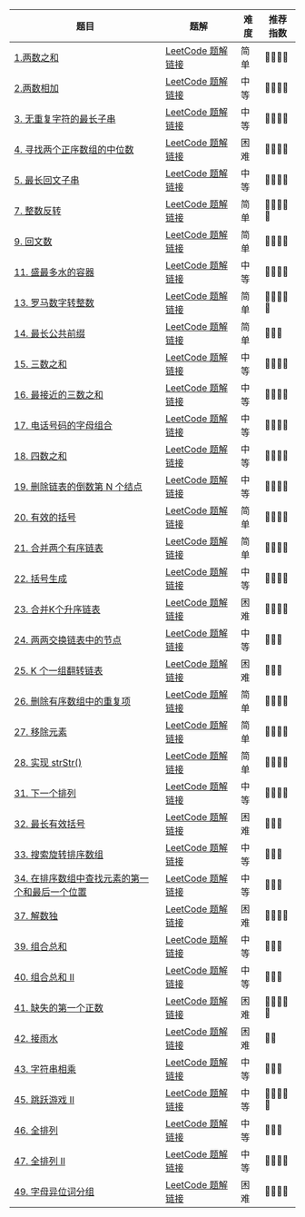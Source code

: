 | 题目                                                                                                                 | 题解                                                                                                                                                                                                                                         | 难度  | 推荐指数       |
| ------------------------------------------------------------------------------------------------------------------ | ------------------------------------------------------------------------------------------------------------------------------------------------------------------------------------------------------------------------------------------ | --- | ---------- |
| [1.两数之和](https://leetcode.cn/problems/two-sum/)                                                                    | [LeetCode 题解链接](https://github.com/hello-hahha/LeetCode-/blob/main/LeetCode/1-10/1.%20%E4%B8%A4%E6%95%B0%E4%B9%8B%E5%92%8C%EF%BC%88%E7%AE%80%E5%8D%95%EF%BC%89.md)                                                                         | 简单  | 🤩🤩🤩🤩   |
| [2.两数相加](https://leetcode.cn/problems/add-two-numbers/)                                                            | [LeetCode 题解链接](https://github.com/hello-hahha/LeetCode-/blob/main/LeetCode/1-10/2.%20%E4%B8%A4%E6%95%B0%E7%9B%B8%E5%8A%A0%EF%BC%88%E4%B8%AD%E7%AD%89%EF%BC%89.md)                                                                         | 中等  | 🤩🤩🤩🤩   |
| [3. 无重复字符的最长子串](https://leetcode.cn/problems/longest-substring-without-repeating-characters/)                      | [LeetCode 题解链接](https://github.com/hello-hahha/LeetCode-/blob/main/LeetCode/1-10/3.%20%E6%97%A0%E9%87%8D%E5%A4%8D%E5%AD%97%E7%AC%A6%E7%9A%84%E6%9C%80%E9%95%BF%E5%AD%90%E4%B8%B2%EF%BC%88%E4%B8%AD%E7%AD%89%EF%BC%89.md)                   | 中等  | 🤩🤩🤩🤩   |
| [4. 寻找两个正序数组的中位数](https://leetcode.cn/problems/median-of-two-sorted-arrays/)                                       | [LeetCode 题解链接](https://github.com/hello-hahha/LeetCode-/blob/main/LeetCode/1-10/4.%20%E5%AF%BB%E6%89%BE%E4%B8%A4%E4%B8%AA%E6%AD%A3%E5%BA%8F%E6%95%B0%E7%BB%84%E7%9A%84%E4%B8%AD%E4%BD%8D%E6%95%B0%EF%BC%88%E5%9B%B0%E9%9A%BE%EF%BC%89.md) | 困难  | 🤩🤩🤩🤩   |
| [5. 最长回文子串](https://leetcode.cn/problems/longest-palindromic-substring/)                                           | [LeetCode 题解链接](https://github.com/hello-hahha/LeetCode-/blob/main/LeetCode/1-10/5.%20%E6%9C%80%E9%95%BF%E5%9B%9E%E6%96%87%E5%AD%90%E4%B8%B2%EF%BC%88%E4%B8%AD%E7%AD%89%EF%BC%89.md)                                                       | 中等  | 🤩🤩🤩🤩   |
| [7. 整数反转](https://leetcode.cn/problems/reverse-integer/)                                                           | [LeetCode 题解链接](https://github.com/hello-hahha/LeetCode-/blob/main/LeetCode/1-10/7.%20%E6%95%B4%E6%95%B0%E5%8F%8D%E8%BD%AC%EF%BC%88%E7%AE%80%E5%8D%95%EF%BC%89.md)                                                                         | 简单  | 🤩🤩🤩🤩🤩 |
| [9. 回文数](https://leetcode-cn.com/problems/expression-add-operators/)                                               | [LeetCode 题解链接](https://leetcode-cn.com/problems/expression-add-operators/solution/gong-shui-san-xie-hui-su-suan-fa-yun-yon-nl9z/)                                                                                                         | 简单  | 🤩🤩🤩🤩   |
| [11. 盛最多水的容器](https://leetcode.cn/problems/container-with-most-water/)                                             | [LeetCode 题解链接](https://github.com/haochou-boy/LeetCode-/blob/main/LeetCode/11-20/11.%20%E7%9B%9B%E6%9C%80%E5%A4%9A%E6%B0%B4%E7%9A%84%E5%AE%B9%E5%99%A8%EF%BC%88%E4%B8%AD%E7%AD%89%EF%BC%89.md)                                                                                                       | 中等  | 🤩🤩🤩🤩   |
| [13. 罗马数字转整数](https://leetcode.cn/problems/roman-to-integer/)                                                      | [LeetCode 题解链接](https://github.com/haochou-boy/LeetCode-/blob/main/LeetCode/11-20/13.%20%E7%BD%97%E9%A9%AC%E6%95%B0%E5%AD%97%E8%BD%AC%E6%95%B4%E6%95%B0%EF%BC%88%E7%AE%80%E5%8D%95%EF%BC%89.md)                                                                                                                                           | 简单  | 🤩🤩🤩🤩🤩 |
| [14. 最长公共前缀](https://leetcode.cn/problems/longest-common-prefix/)                                                  | [LeetCode 题解链接](https://github.com/haochou-boy/LeetCode-/blob/main/LeetCode/11-20/14.%20%E6%9C%80%E9%95%BF%E5%85%AC%E5%85%B1%E5%89%8D%E7%BC%80%EF%BC%88%E7%AE%80%E5%8D%95%EF%BC%89.md)                                                                                                     | 简单  | 🤩🤩🤩     |
| [15. 三数之和](https://leetcode.cn/problems/3sum/)                                                                     | [LeetCode 题解链接](https://github.com/haochou-boy/LeetCode-/blob/main/LeetCode/11-20/15.%20%E4%B8%89%E6%95%B0%E4%B9%8B%E5%92%8C%EF%BC%88%E4%B8%AD%E7%AD%89%EF%BC%89.md)                                                                                                                                        | 中等  | 🤩🤩🤩🤩   |
| [16. 最接近的三数之和](https://leetcode.cn/problems/3sum-closest/)                                                         | [LeetCode 题解链接](https://github.com/haochou-boy/LeetCode-/blob/main/LeetCode/11-20/16.%20%E6%9C%80%E6%8E%A5%E8%BF%91%E7%9A%84%E4%B8%89%E6%95%B0%E4%B9%8B%E5%92%8C%EF%BC%88%E4%B8%AD%E7%AD%89%EF%BC%89.md)                                                                                                              | 中等  | 🤩🤩🤩🤩   |
| [17. 电话号码的字母组合](https://leetcode.cn/problems/letter-combinations-of-a-phone-number/)                               | [LeetCode 题解链接](https://github.com/haochou-boy/LeetCode-/blob/main/LeetCode/11-20/17.%20%E7%94%B5%E8%AF%9D%E5%8F%B7%E7%A0%81%E7%9A%84%E5%AD%97%E6%AF%8D%E7%BB%84%E5%90%88%EF%BC%88%E4%B8%AD%E7%AD%89%EF%BC%89.md)                                                                                                                        | 中等  | 🤩🤩🤩🤩   |
| [18. 四数之和](https://leetcode.cn/problems/4sum/)                                                                     | [LeetCode 题解链接](https://github.com/haochou-boy/LeetCode-/blob/main/LeetCode/11-20/18.%20%E5%9B%9B%E6%95%B0%E4%B9%8B%E5%92%8C%EF%BC%88%E4%B8%AD%E7%AD%89%EF%BC%89.md)                                                                                                                                                | 中等  | 🤩🤩🤩🤩   |
| [19. 删除链表的倒数第 N 个结点](https://leetcode.cn/problems/remove-nth-node-from-end-of-list/)                               | [LeetCode 题解链接](https://github.com/haochou-boy/LeetCode-/blob/main/LeetCode/11-20/19.%20%E5%88%A0%E9%99%A4%E9%93%BE%E8%A1%A8%E7%9A%84%E5%80%92%E6%95%B0%E7%AC%AC%20N%20%E4%B8%AA%E7%BB%93%E7%82%B9%EF%BC%88%E4%B8%AD%E7%AD%89%EF%BC%89.md)                                                                                                                     | 中等  | 🤩🤩🤩🤩   |
| [20. 有效的括号](https://leetcode.cn/problems/valid-parentheses/)                                                       | [LeetCode 题解链接](https://github.com/haochou-boy/LeetCode-/blob/main/LeetCode/11-20/20.%20%E6%9C%89%E6%95%88%E7%9A%84%E6%8B%AC%E5%8F%B7%EF%BC%88%E7%AE%80%E5%8D%95%EF%BC%89.md)                                                                                                                        | 简单  | 🤩🤩🤩🤩   |
| [21. 合并两个有序链表](https://leetcode.cn/problems/merge-two-sorted-lists/)                                               | [LeetCode 题解链接](https://github.com/haochou-boy/LeetCode-/blob/main/LeetCode/21-30/21.%20%E5%90%88%E5%B9%B6%E4%B8%A4%E4%B8%AA%E6%9C%89%E5%BA%8F%E9%93%BE%E8%A1%A8%EF%BC%88%E7%AE%80%E5%8D%95%EF%BC%89.md)                                                                                                                       | 简单  | 🤩🤩🤩🤩   |
| [22. 括号生成](https://leetcode.cn/problems/generate-parentheses/)                                                     | [LeetCode 题解链接](https://github.com/haochou-boy/LeetCode-/blob/main/LeetCode/21-30/22.%20%E6%8B%AC%E5%8F%B7%E7%94%9F%E6%88%90%EF%BC%88%E4%B8%AD%E7%AD%89%EF%BC%89.md)                                                                                                      | 中等  | 🤩🤩🤩🤩   |
| [23. 合并K个升序链表](https://leetcode.cn/problems/merge-k-sorted-lists/)                                                 | [LeetCode 题解链接](https://github.com/haochou-boy/LeetCode-/blob/main/LeetCode/21-30/23.%20%E5%90%88%E5%B9%B6K%E4%B8%AA%E5%8D%87%E5%BA%8F%E9%93%BE%E8%A1%A8%EF%BC%88%E5%9B%B0%E9%9A%BE%EF%BC%89.md)                                                                                                                 | 困难  | 🤩🤩🤩🤩   |
| [24. 两两交换链表中的节点](https://leetcode.cn/problems/swap-nodes-in-pairs/)                                                | [LeetCode 题解链接](https://github.com/haochou-boy/LeetCode-/blob/main/LeetCode/21-30/24.%20%E4%B8%A4%E4%B8%A4%E4%BA%A4%E6%8D%A2%E9%93%BE%E8%A1%A8%E4%B8%AD%E7%9A%84%E8%8A%82%E7%82%B9%EF%BC%88%E4%B8%AD%E7%AD%89%EF%BC%89.md)                                                                                                    | 中等  | 🤩🤩🤩     |
| [25. K 个一组翻转链表](https://leetcode.cn/problems/reverse-nodes-in-k-group/)                                            | [LeetCode 题解链接](https://github.com/haochou-boy/LeetCode-/blob/main/LeetCode/21-30/25.%20K%20%E4%B8%AA%E4%B8%80%E7%BB%84%E7%BF%BB%E8%BD%AC%E9%93%BE%E8%A1%A8%EF%BC%88%E5%9B%B0%E9%9A%BE%EF%BC%89.md)                                                                                                                                 | 困难  | 🤩🤩🤩     |
| [26. 删除有序数组中的重复项](https://leetcode.cn/problems/remove-duplicates-from-sorted-array/)                               | [LeetCode 题解链接](https://github.com/haochou-boy/LeetCode-/blob/main/LeetCode/21-30/26)                                                                                                                              | 简单  | 🤩🤩🤩🤩   |
| [27. 移除元素](https://leetcode.cn/problems/remove-element/)                                                           | [LeetCode 题解链接](https://github.com/haochou-boy/LeetCode-/blob/main/LeetCode/21-30/27.%20%E7%A7%BB%E9%99%A4%E5%85%83%E7%B4%A0%EF%BC%88%E7%AE%80%E5%8D%95%EF%BC%89.md)                                                                                                                  | 简单  | 🤩🤩🤩🤩   |
| [28. 实现 strStr()](https://leetcode.cn/problems/implement-strstr/)                                                  | [LeetCode 题解链接](https://github.com/haochou-boy/LeetCode-/blob/main/LeetCode/21-30/28.%20%E5%AE%9E%E7%8E%B0%20strStr()%EF%BC%88%E7%AE%80%E5%8D%95%EF%BC%89.md)                                                                                                                                      | 简单  | 🤩🤩🤩🤩   |
| [31. 下一个排列](https://leetcode.cn/problems/next-permutation/)                                                        | [LeetCode 题解链接](https://github.com/haochou-boy/LeetCode-/blob/main/LeetCode/31-40/31.%20%E4%B8%8B%E4%B8%80%E4%B8%AA%E6%8E%92%E5%88%97%EF%BC%88%E4%B8%AD%E7%AD%89%EF%BC%89.md)                                                                                                                    | 中等  | 🤩🤩🤩🤩   |
| [32. 最长有效括号](https://leetcode.cn/problems/longest-valid-parentheses/)                                              | [LeetCode 题解链接](https://github.com/haochou-boy/LeetCode-/blob/main/LeetCode/31-40/32.%20%E6%9C%80%E9%95%BF%E6%9C%89%E6%95%88%E6%8B%AC%E5%8F%B7%EF%BC%88%E5%9B%B0%E9%9A%BE%EF%BC%89.md)                                                                                                              | 困难  | 🤩🤩🤩     |
| [33. 搜索旋转排序数组](https://leetcode.cn/problems/search-in-rotated-sorted-array/)                                       | [LeetCode 题解链接](https://github.com/haochou-boy/LeetCode-/blob/main/LeetCode/31-40/33.%20%E6%90%9C%E7%B4%A2%E6%97%8B%E8%BD%AC%E6%8E%92%E5%BA%8F%E6%95%B0%E7%BB%84%EF%BC%88%E4%B8%AD%E7%AD%89%EF%BC%89.md)                                                                                                             | 中等  | 🤩🤩🤩     |
| [34. 在排序数组中查找元素的第一个和最后一个位置](https://leetcode.cn/problems/find-first-and-last-position-of-element-in-sorted-array/) | [LeetCode 题解链接](https://github.com/haochou-boy/LeetCode-/blob/main/LeetCode/31-40/34.%20%E5%9C%A8%E6%8E%92%E5%BA%8F%E6%95%B0%E7%BB%84%E4%B8%AD%E6%9F%A5%E6%89%BE%E5%85%83%E7%B4%A0%E7%9A%84%E7%AC%AC%E4%B8%80%E4%B8%AA%E5%92%8C%E6%9C%80%E5%90%8E%E4%B8%80%E4%B8%AA%E4%BD%8D%E7%BD%AE%EF%BC%88%E4%B8%AD%E7%AD%89%EF%BC%89.md)                                                                                               | 中等  | 🤩🤩🤩     |
| [37. 解数独](https://leetcode.cn/problems/sudoku-solver/)                                                             | [LeetCode 题解链接](https://github.com/haochou-boy/LeetCode-/blob/main/LeetCode/31-40/37.%20%E8%A7%A3%E6%95%B0%E7%8B%AC%EF%BC%88%E5%9B%B0%E9%9A%BE%EF%BC%89.md)                                                                                                             | 困难  | 🤩🤩🤩🤩   |
| [39. 组合总和](https://leetcode.cn/problems/combination-sum/)                                                          | [LeetCode 题解链接](https://github.com/haochou-boy/LeetCode-/blob/main/LeetCode/31-40/39.%20%E7%BB%84%E5%90%88%E6%80%BB%E5%92%8C%EF%BC%88%E4%B8%AD%E7%AD%89%EF%BC%89.md)                                                                                                               | 中等  | 🤩🤩🤩     |
| [40. 组合总和 II](https://leetcode.cn/problems/combination-sum-ii/)                                                    | [LeetCode 题解链接](https://github.com/haochou-boy/LeetCode-/blob/main/LeetCode/31-40/40.%20%E7%BB%84%E5%90%88%E6%80%BB%E5%92%8C%20II%EF%BC%88%E4%B8%AD%E7%AD%89%EF%BC%89.md)                                                                                                                 | 中等  | 🤩🤩🤩     |
| [41. 缺失的第一个正数](https://leetcode.cn/problems/first-missing-positive/)                                               | [LeetCode 题解链接](https://github.com/haochou-boy/LeetCode-/blob/main/LeetCode/41-50/41.%20%E7%BC%BA%E5%A4%B1%E7%9A%84%E7%AC%AC%E4%B8%80%E4%B8%AA%E6%AD%A3%E6%95%B0%EF%BC%88%E5%9B%B0%E9%9A%BE%EF%BC%89.md)                                                                                        | 困难  | 🤩🤩🤩🤩🤩 |
| [42. 接雨水](https://leetcode.cn/problems/trapping-rain-water/)                                                       | [LeetCode 题解链接](https://github.com/haochou-boy/LeetCode-/blob/main/LeetCode/41-50/42.%20%E6%8E%A5%E9%9B%A8%E6%B0%B4%EF%BC%88%E5%9B%B0%E9%9A%BE%EF%BC%89.md)                                                                                                           | 困难  | 🤩🤩       |
| [43. 字符串相乘](https://leetcode.cn/problems/multiply-strings/)                                                        | [LeetCode 题解链接](https://github.com/haochou-boy/LeetCode-/blob/main/LeetCode/41-50/43.%20%E5%AD%97%E7%AC%A6%E4%B8%B2%E7%9B%B8%E4%B9%98%EF%BC%88%E4%B8%AD%E7%AD%89%EF%BC%89.md)                                                                   | 中等  | 🤩🤩🤩     |
| [45. 跳跃游戏 II](https://leetcode.cn/problems/jump-game-ii/)                                                          | [LeetCode 题解链接](https://github.com/haochou-boy/LeetCode-/blob/main/LeetCode/41-50/45.%20%E8%B7%B3%E8%B7%83%E6%B8%B8%E6%88%8F%20II%EF%BC%88%E4%B8%AD%E7%AD%89%EF%BC%89.md)                                                                                                                    | 中等  | 🤩🤩🤩🤩🤩 |
| [46. 全排列](https://leetcode.cn/problems/permutations/)                                                              | [LeetCode 题解链接](https://github.com/haochou-boy/LeetCode-/blob/main/LeetCode/41-50/46.%E5%85%A8%E6%8E%92%E7%B1%BB%EF%BC%88%E4%B8%AD%E7%AD%89%EF%BC%89.md)                                                                                             | 中等  | 🤩🤩🤩     |
| [47. 全排列 II](https://leetcode.cn/problems/permutations-ii/)                                                        | [LeetCode 题解链接](https://github.com/haochou-boy/LeetCode-/blob/main/LeetCode/41-50/47.%E5%85%A8%E6%8E%92%E5%88%97%20II%EF%BC%88%E4%B8%AD%E7%AD%89%EF%BC%89.md)                                                                                                                 | 中等  | 🤩🤩🤩🤩   |
| [49. 字母异位词分组](https://leetcode.cn/problems/group-anagrams/)                                                        | [LeetCode 题解链接](https://github.com/haochou-boy/LeetCode-/blob/main/LeetCode/41-50/49.%E5%AD%97%E6%AF%8D%E5%BC%82%E4%BD%8D%E8%AF%8D%E5%88%86%E7%BB%84%EF%BC%88%E4%B8%AD%E7%AD%89%EF%BC%89.md)                                                                                                                     | 困难  | 🤩🤩🤩🤩   |
